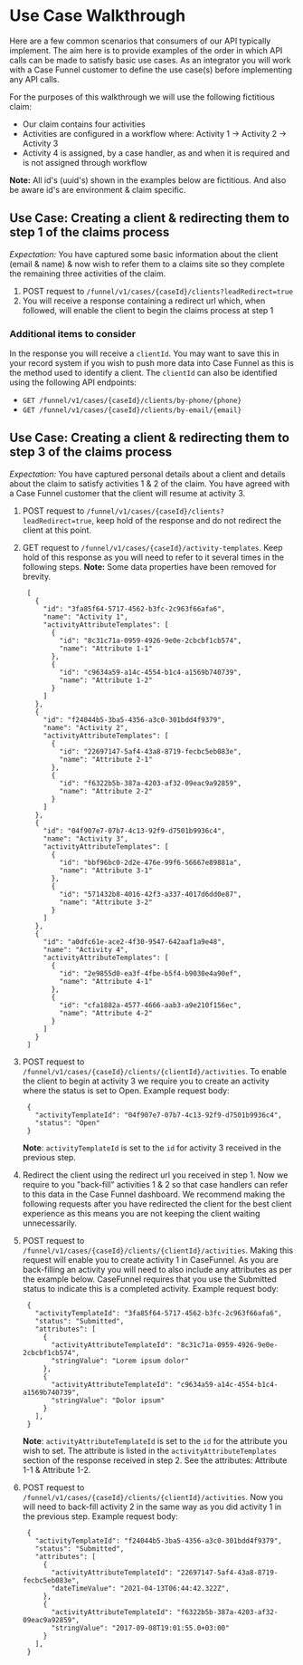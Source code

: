 # Use Case Walkthrough

Here are a few common scenarios that consumers of our API typically implement. The aim here is to provide examples of the order in which API calls can be made to satisfy basic use cases. As an integrator you will work with a Case Funnel customer to define the use case(s) before implementing any API calls.

For the purposes of this walkthrough we will use the following fictitious claim:
* Our claim contains four activities
* Activities are configured in a workflow where: Activity 1 -> Activity 2 -> Activity 3
* Activity 4 is assigned, by a case handler, as and when it is required and is not assigned through workflow

**Note:** All id's (uuid's) shown in the examples below are fictitious. And also be aware id's are environment & claim specific.

## Use Case: Creating a client & redirecting them to step 1 of the claims process
*Expectation:* You have captured some basic information about the client (email & name) & now wish to refer them to a claims site so they complete the remaining three activities of the claim.

1. POST request to `/funnel/v1/cases/{caseId}/clients?leadRedirect=true`
2. You will receive a response containing a redirect url which, when followed, will enable the client to begin the claims process at step 1

### Additional items to consider
In the response you will receive a `clientId`. You may want to save this in your record system if you wish to push more data into Case Funnel as this is the method used to identify a client. The `clientId` can also be identified using the following API endpoints:
* `GET /funnel/v1/cases/{caseId}/clients/by-phone/{phone}`
* `GET /funnel/v1/cases/{caseId}/clients/by-email/{email}`

## Use Case: Creating a client & redirecting them to step 3 of the claims process
*Expectation:* You have captured personal details about a client and details about the claim to satisfy activities 1 & 2 of the claim. You have agreed with a Case Funnel customer that the client will resume at activity 3.

1. POST request to `/funnel/v1/cases/{caseId}/clients?leadRedirect=true`, keep hold of the response and do not redirect the client at this point.
2. GET request to `/funnel/v1/cases/{caseId}/activity-templates`. Keep hold of this response as you will need to refer to it several times in the following steps. **Note:** Some data properties have been removed for brevity.

        [
          {
            "id": "3fa85f64-5717-4562-b3fc-2c963f66afa6",
            "name": "Activity 1",
            "activityAttributeTemplates": [
              {
                "id": "8c31c71a-0959-4926-9e0e-2cbcbf1cb574",
                "name": "Attribute 1-1"
              },
              {
                "id": "c9634a59-a14c-4554-b1c4-a1569b740739",
                "name": "Attribute 1-2"
              }
            ]
          },  
          {
            "id": "f24044b5-3ba5-4356-a3c0-301bdd4f9379",
            "name": "Activity 2",
            "activityAttributeTemplates": [
              {
                "id": "22697147-5af4-43a8-8719-fecbc5eb083e",
                "name": "Attribute 2-1"
              },
              {
                "id": "f6322b5b-387a-4203-af32-09eac9a92859",
                "name": "Attribute 2-2"
              }
            ]
          },  
          {
            "id": "04f907e7-07b7-4c13-92f9-d7501b9936c4",
            "name": "Activity 3",
            "activityAttributeTemplates": [
              {
                "id": "bbf96bc0-2d2e-476e-99f6-56667e89881a",
                "name": "Attribute 3-1"
              },
              {
                "id": "571432b8-4016-42f3-a337-4017d6dd0e87",
                "name": "Attribute 3-2"
              }
            ]
          },  
          {
            "id": "a0dfc61e-ace2-4f30-9547-642aaf1a9e48",
            "name": "Activity 4",
            "activityAttributeTemplates": [
              {
                "id": "2e9855d0-ea3f-4fbe-b5f4-b9030e4a90ef",
                "name": "Attribute 4-1"
              },
              {
                "id": "cfa1882a-4577-4666-aab3-a9e210f156ec",
                "name": "Attribute 4-2"
              }
            ]
          }
        ]

3. POST request to `/funnel/v1/cases/{caseId}/clients/{clientId}/activities`. To enable the client to begin at activity 3 we require you to create an activity where the status is set to Open. Example request body:

        {
          "activityTemplateId": "04f907e7-07b7-4c13-92f9-d7501b9936c4",
          "status": "Open"
        }
    **Note**:  `activityTemplateId` is set to the `id` for activity 3 received in the previous step.

4. Redirect the client using the redirect url you received in step 1. Now we require to you "back-fill" activities 1 & 2 so that case handlers can refer to this data in the Case Funnel dashboard. We recommend making the following requests after you have redirected the client for the best client experience as this means you are not keeping the client waiting unnecessarily. 

5. POST request to `/funnel/v1/cases/{caseId}/clients/{clientId}/activities`. Making this request will enable you to create activity 1 in CaseFunnel. As you are back-filling an activity you will need to also include any attributes as per the example below. CaseFunnel requires that you use the Submitted status to indicate this is a completed activity. Example request body:

        {
          "activityTemplateId": "3fa85f64-5717-4562-b3fc-2c963f66afa6",
          "status": "Submitted",
          "attributes": [
            {
              "activityAttributeTemplateId": "8c31c71a-0959-4926-9e0e-2cbcbf1cb574",
              "stringValue": "Lorem ipsum dolor"
            },
            {
              "activityAttributeTemplateId": "c9634a59-a14c-4554-b1c4-a1569b740739",
              "stringValue": "Dolor ipsum"
            }
          ],
        }

    **Note**: `activityAttributeTemplateId` is set to the `id` for the attribute you wish to set. The attribute is listed in the `activityAttributeTemplates` section of the response received in step 2. See the attributes: Attribute 1-1 & Attribute 1-2.

6. POST request to `/funnel/v1/cases/{caseId}/clients/{clientId}/activities`. Now you will need to back-fill activity 2 in the same way as you did activity 1 in the previous step. Example request body:

        {
          "activityTemplateId": "f24044b5-3ba5-4356-a3c0-301bdd4f9379",
          "status": "Submitted",
          "attributes": [
            {
              "activityAttributeTemplateId": "22697147-5af4-43a8-8719-fecbc5eb083e",
              "dateTimeValue": "2021-04-13T06:44:42.322Z",
            },
            {
              "activityAttributeTemplateId": "f6322b5b-387a-4203-af32-09eac9a92859",
              "stringValue": "2017-09-08T19:01:55.0+03:00"
            }
          ],
        }
